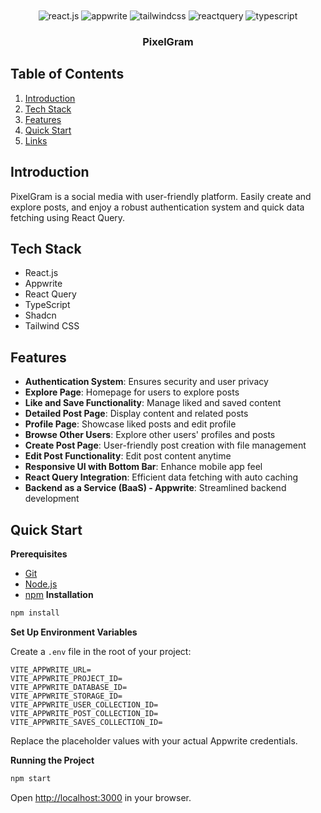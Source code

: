 <div align="center">
  <br />

  <br />

  <div>
    <img src="https://img.shields.io/badge/-React_JS-black?style=for-the-badge&logoColor=white&logo=react&color=61DAFB" alt="react.js" />
    <img src="https://img.shields.io/badge/-Appwrite-black?style=for-the-badge&logoColor=white&logo=appwrite&color=FD366E" alt="appwrite" />
    <img src="https://img.shields.io/badge/-Tailwind_CSS-black?style=for-the-badge&logoColor=white&logo=tailwindcss&color=06B6D4" alt="tailwindcss" />
    <img src="https://img.shields.io/badge/-React_Query-black?style=for-the-badge&logoColor=white&logo=reactquery&color=FF4154" alt="reactquery" />
    <img src="https://img.shields.io/badge/-Typescript-black?style=for-the-badge&logoColor=white&logo=typescript&color=3178C6" alt="typescript" />
  </div>

  <h3 align="center">PixelGram</h3>

</div>

##  Table of Contents

1. [Introduction](#introduction)
2. [Tech Stack](#tech-stack)
3. [Features](#features)
4. [Quick Start](#quick-start)
5. [Links](#links)

## Introduction

PixelGram is a social media with user-friendly platform. Easily create and explore posts, and enjoy a robust authentication system and quick data fetching using React Query.

## Tech Stack

- React.js
- Appwrite
- React Query
- TypeScript
- Shadcn
- Tailwind CSS

## Features

- **Authentication System**: Ensures security and user privacy
- **Explore Page**: Homepage for users to explore posts
- **Like and Save Functionality**: Manage liked and saved content
- **Detailed Post Page**: Display content and related posts
- **Profile Page**: Showcase liked posts and edit profile
- **Browse Other Users**: Explore other users' profiles and posts
- **Create Post Page**: User-friendly post creation with file management
- **Edit Post Functionality**: Edit post content anytime
- **Responsive UI with Bottom Bar**: Enhance mobile app feel
- **React Query Integration**: Efficient data fetching with auto caching
- **Backend as a Service (BaaS) - Appwrite**: Streamlined backend development

## Quick Start

**Prerequisites**

- [Git](https://git-scm.com/)
- [Node.js](https://nodejs.org/en)
- [npm](https://www.npmjs.com/)
**Installation**

```bash
npm install
```

**Set Up Environment Variables**

Create a `.env` file in the root of your project:

```env
VITE_APPWRITE_URL=
VITE_APPWRITE_PROJECT_ID=
VITE_APPWRITE_DATABASE_ID=
VITE_APPWRITE_STORAGE_ID=
VITE_APPWRITE_USER_COLLECTION_ID=
VITE_APPWRITE_POST_COLLECTION_ID=
VITE_APPWRITE_SAVES_COLLECTION_ID=
```

Replace the placeholder values with your actual Appwrite credentials.

**Running the Project**

```bash
npm start
```

Open [http://localhost:3000](http://localhost:3000) in your browser.
